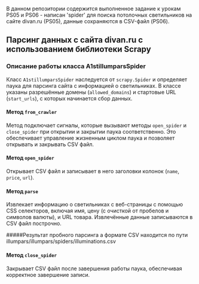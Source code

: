 В данном репозитории содержится выполненное задание к урокам PS05 и PS06 - написан 'spider' для поиска потолочных светильников на сайте divan.ru (PS05), данные сохраняются в CSV-файл (PS06).

## Парсинг данных с сайта divan.ru с использованием библиотеки Scrapy

### Описание работы класса A1stillumparsSpider

Класс `A1stillumparsSpider` наследуется от `scrapy.Spider` и определяет паука для парсинга сайта с информацией о светильниках. В классе указаны разрешённые домены (`allowed_domains`) и стартовые URL (`start_urls`), с которых начинается сбор данных.

#### Метод `from_crawler`
Метод подключает сигналы, которые вызывают методы `open_spider` и `close_spider` при открытии и закрытии паука соответственно. Это обеспечивает управление жизненным циклом паука и позволяет открывать и закрывать CSV файл.

#### Метод `open_spider`
Открывает CSV файл и записывает в него заголовки колонок (`name`, `price`, `url`).

#### Метод `parse`
Извлекает информацию о светильниках с веб-страницы с помощью CSS селекторов, включая имя, цену (с очисткой от пробелов и символов валюты), и URL товара. Извлечённые данные записываются в CSV файл построчно. 

#####Результат пробного парсинга a формате CSV находится по пути illumpars/illumpars/spiders/illuminations.csv


#### Метод `close_spider`
Закрывает CSV файл после завершения работы паука, обеспечивая корректное завершение записи.
